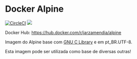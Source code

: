 # Docker Alpine

[![CircleCI](https://circleci.com/gh/Jarzamendia/alpine.svg?style=svg)](https://circleci.com/gh/Jarzamendia/alpine)
[![](https://images.microbadger.com/badges/version/jarzamendia/alpine-3.10.svg)](https://microbadger.com/images/jarzamendia/alpine-3.10 "Get your own version badge on microbadger.com")

Docker Hub: https://hub.docker.com/r/jarzamendia/alpine

Imagem do Alpine base com [GNU C Library](https://github.com/sgerrand/alpine-pkg-glibc) e em pt_BR.UTF-8.

Esta imagem pode ser utilizada como base de diversas outras!